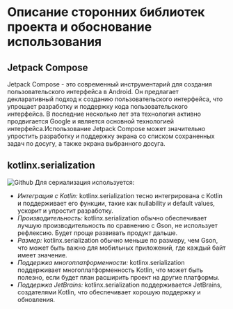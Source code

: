 # Описание сторонних библиотек проекта и обоснование использования

## Jetpack Compose
Jetpack Compose - это современный инструментарий для создания пользовательского интерфейса в Android. Он предлагает декларативный подход к созданию пользовательского интерфейса, что упрощает разработку и поддержку кода пользовательского интерфейса. В последние несколько лет эта технология активно продвигается Google и является основной технологией интерфейса.Использование Jetpack Compose может значительно упростить разработку и поддержку экрана со списком сохраненных задач по досугу, а также экрана выбранного досуга.

## kotlinx.serialization

![![Github](https://github.com/Kotlin/kotlinx.serialization)](https://img.shields.io/badge/github-%23121011.svg?style=for-the-badge&logo=github&logoColor=white)
Для сериализация используется:

- *Интеграция с Kotlin:* kotlinx.serialization тесно интегрирована с Kotlin и поддерживает его
  функции, такие как nullability и default values, ускорит и упростит разработку.
- *Производительность:* kotlinx.serialization обычно обеспечивает лучшую производительность по
  сравнению с Gson, не использует рефлексию. Будет проще развивать продукт дальше.
- *Размер:* kotlinx.serialization обычно меньше по размеру, чем Gson, что может быть важно для
  мобильных приложений, где каждый байт имеет значение.
- *Поддержка многоплатформенности:* kotlinx.serialization поддерживает многоплатформенность Kotlin,
  что может быть полезно, если будет план расширить проект на другие платформы.
- *Поддержка JetBrains:* kotlinx.serialization поддерживается JetBrains, создателями Kotlin, что
  обеспечивает хорошую поддержку и обновления.


